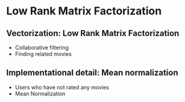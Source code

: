 # Low Rank Matrix Factorization

## Vectorization: Low Rank Matrix Factorization
* Collaborative filtering 
* Finding related movies 

## Implementational detail: Mean normalization 
* Users who have not rated any movies 
* Mean Normalization
